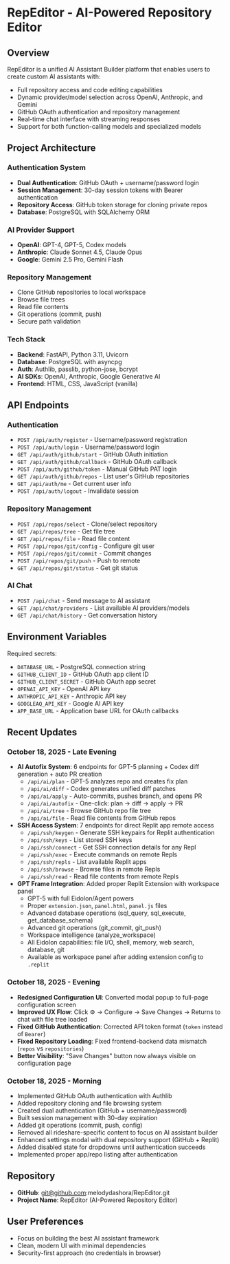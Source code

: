 # RepEditor - AI-Powered Repository Editor

## Overview
RepEditor is a unified AI Assistant Builder platform that enables users to create custom AI assistants with:
- Full repository access and code editing capabilities
- Dynamic provider/model selection across OpenAI, Anthropic, and Gemini
- GitHub OAuth authentication and repository management
- Real-time chat interface with streaming responses
- Support for both function-calling models and specialized models

## Project Architecture

### Authentication System
- **Dual Authentication**: GitHub OAuth + username/password login
- **Session Management**: 30-day session tokens with Bearer authentication
- **Repository Access**: GitHub token storage for cloning private repos
- **Database**: PostgreSQL with SQLAlchemy ORM

### AI Provider Support
- **OpenAI**: GPT-4, GPT-5, Codex models
- **Anthropic**: Claude Sonnet 4.5, Claude Opus
- **Google**: Gemini 2.5 Pro, Gemini Flash

### Repository Management
- Clone GitHub repositories to local workspace
- Browse file trees
- Read file contents
- Git operations (commit, push)
- Secure path validation

### Tech Stack
- **Backend**: FastAPI, Python 3.11, Uvicorn
- **Database**: PostgreSQL with asyncpg
- **Auth**: Authlib, passlib, python-jose, bcrypt
- **AI SDKs**: OpenAI, Anthropic, Google Generative AI
- **Frontend**: HTML, CSS, JavaScript (vanilla)

## API Endpoints

### Authentication
- `POST /api/auth/register` - Username/password registration
- `POST /api/auth/login` - Username/password login
- `GET /api/auth/github/start` - GitHub OAuth initiation
- `GET /api/auth/github/callback` - GitHub OAuth callback
- `POST /api/auth/github/token` - Manual GitHub PAT login
- `GET /api/auth/github/repos` - List user's GitHub repositories
- `GET /api/auth/me` - Get current user info
- `POST /api/auth/logout` - Invalidate session

### Repository Management
- `POST /api/repos/select` - Clone/select repository
- `GET /api/repos/tree` - Get file tree
- `GET /api/repos/file` - Read file content
- `POST /api/repos/git/config` - Configure git user
- `POST /api/repos/git/commit` - Commit changes
- `POST /api/repos/git/push` - Push to remote
- `GET /api/repos/git/status` - Get git status

### AI Chat
- `POST /api/chat` - Send message to AI assistant
- `GET /api/chat/providers` - List available AI providers/models
- `GET /api/chat/history` - Get conversation history

## Environment Variables
Required secrets:
- `DATABASE_URL` - PostgreSQL connection string
- `GITHUB_CLIENT_ID` - GitHub OAuth app client ID
- `GITHUB_CLIENT_SECRET` - GitHub OAuth app secret
- `OPENAI_API_KEY` - OpenAI API key
- `ANTHROPIC_API_KEY` - Anthropic API key
- `GOOGLEAQ_API_KEY` - Google AI API key
- `APP_BASE_URL` - Application base URL for OAuth callbacks

## Recent Updates

### October 18, 2025 - Late Evening
- **AI Autofix System**: 6 endpoints for GPT-5 planning + Codex diff generation + auto PR creation
  - `/api/ai/plan` - GPT-5 analyzes repo and creates fix plan
  - `/api/ai/diff` - Codex generates unified diff patches  
  - `/api/ai/apply` - Auto-commits, pushes branch, and opens PR
  - `/api/ai/autofix` - One-click: plan → diff → apply → PR
  - `/api/ai/tree` - Browse GitHub repo file tree
  - `/api/ai/file` - Read file contents from GitHub repos
- **SSH Access System**: 7 endpoints for direct Replit app remote access
  - `/api/ssh/keygen` - Generate SSH keypairs for Replit authentication
  - `/api/ssh/keys` - List stored SSH keys
  - `/api/ssh/connect` - Get SSH connection details for any Repl
  - `/api/ssh/exec` - Execute commands on remote Repls
  - `/api/ssh/repls` - List available Replit apps
  - `/api/ssh/browse` - Browse files in remote Repls
  - `/api/ssh/read` - Read file contents from remote Repls
- **GPT Frame Integration**: Added proper Replit Extension with workspace panel
  - GPT-5 with full Eidolon/Agent powers
  - Proper `extension.json`, `panel.html`, `panel.js` files
  - Advanced database operations (sql_query, sql_execute, get_database_schema)
  - Advanced git operations (git_commit, git_push)
  - Workspace intelligence (analyze_workspace)
  - All Eidolon capabilities: file I/O, shell, memory, web search, database, git
  - Available as workspace panel after adding extension config to `.replit`

### October 18, 2025 - Evening
- **Redesigned Configuration UI**: Converted modal popup to full-page configuration screen
- **Improved UX Flow**: Click ⚙️ → Configure → Save Changes → Returns to chat with file tree loaded
- **Fixed GitHub Authentication**: Corrected API token format (`token` instead of `Bearer`)
- **Fixed Repository Loading**: Fixed frontend-backend data mismatch (`repos` vs `repositories`)
- **Better Visibility**: "Save Changes" button now always visible on configuration page

### October 18, 2025 - Morning
- Implemented GitHub OAuth authentication with Authlib
- Added repository cloning and file browsing system
- Created dual authentication (GitHub + username/password)
- Built session management with 30-day expiration
- Added git operations (commit, push, config)
- Removed all rideshare-specific content to focus on AI assistant builder
- Enhanced settings modal with dual repository support (GitHub + Replit)
- Added disabled state for dropdowns until authentication succeeds
- Implemented proper app/repo listing after authentication

## Repository
- **GitHub**: git@github.com:melodydashora/RepEditor.git
- **Project Name**: RepEditor (AI-Powered Repository Editor)

## User Preferences
- Focus on building the best AI assistant framework
- Clean, modern UI with minimal dependencies
- Security-first approach (no credentials in browser)
